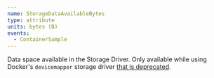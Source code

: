 ```yaml
---
name: StorageDataAvailableBytes
type: attribute
units: bytes (B)
events:
  - ContainerSample
---
```


Data space available in the Storage Driver. Only available while using Docker's `devicemapper` storage driver [that is deprecated](https://docs.docker.com/storage/storagedriver/select-storage-driver/#supported-storage-drivers-per-linux-distribution).